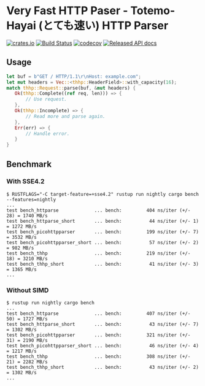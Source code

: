 # Very Fast HTTP Paser - Totemo-Hayai (とても速い) HTTP Parser

[![crates.io](https://img.shields.io/crates/v/finchers.svg)](https://crates.io/crates/thhp)
[![Build Status](https://travis-ci.org/kei10in/thhp.svg?branch=master)](https://travis-ci.org/kei10in/thhp)
[![codecov](https://codecov.io/gh/kei10in/thhp/branch/master/graph/badge.svg)](https://codecov.io/gh/kei10in/thhp)
[![Released API docs](https://docs.rs/thhp/badge.svg)](https://docs.rs/thhp)

## Usage

  ```rust
  let buf = b"GET / HTTP/1.1\r\nHost: example.com";
  let mut headers = Vec::<thhp::HeaderField>::with_capacity(16);
  match thhp::Request::parse(buf, &mut headers) {
     Ok(thhp::Complete((ref req, len))) => {
         // Use request.
     },
     Ok(thhp::Incomplete) => {
         // Read more and parse again.
     },
     Err(err) => {
         // Handle error.
     }
  }
  ```


## Benchmark

### With SSE4.2

  ```
  $ RUSTFLAGS="-C target-feature=+sse4.2" rustup run nightly cargo bench --features=nightly
  ...
  test bench_httparse             ... bench:         404 ns/iter (+/- 28) = 1740 MB/s
  test bench_httparse_short       ... bench:          44 ns/iter (+/- 1) = 1272 MB/s
  test bench_picohttpparser       ... bench:         199 ns/iter (+/- 7) = 3532 MB/s
  test bench_picohttpparser_short ... bench:          57 ns/iter (+/- 2) = 982 MB/s
  test bench_thhp                 ... bench:         219 ns/iter (+/- 18) = 3210 MB/s
  test bench_thhp_short           ... bench:          41 ns/iter (+/- 3) = 1365 MB/s
  ...
  ```

### Without SIMD

  ```
  $ rustup run nightly cargo bench
  ...
  test bench_httparse             ... bench:         407 ns/iter (+/- 50) = 1727 MB/s
  test bench_httparse_short       ... bench:          43 ns/iter (+/- 7) = 1302 MB/s
  test bench_picohttpparser       ... bench:         321 ns/iter (+/- 31) = 2190 MB/s
  test bench_picohttpparser_short ... bench:          46 ns/iter (+/- 4) = 1217 MB/s
  test bench_thhp                 ... bench:         308 ns/iter (+/- 21) = 2282 MB/s
  test bench_thhp_short           ... bench:          43 ns/iter (+/- 2) = 1302 MB/s
  ...
  ```
